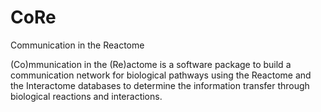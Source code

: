 # CoRe
Communication in the Reactome

(Co)mmunication in the (Re)actome is a software package to build a communication network for biological pathways using the Reactome and the Interactome databases to determine the information transfer through biological reactions and interactions.
